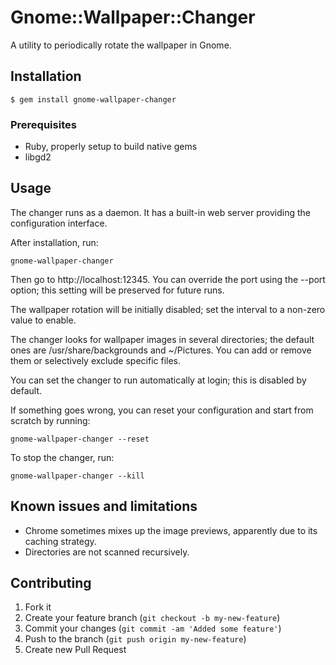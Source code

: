# Gnome::Wallpaper::Changer

A utility to periodically rotate the wallpaper in Gnome.

## Installation

    $ gem install gnome-wallpaper-changer

### Prerequisites

* Ruby, properly setup to build native gems
* libgd2

## Usage

The changer runs as a daemon. It has a built-in web server providing the configuration interface.

After installation, run:

	gnome-wallpaper-changer

Then go to http://localhost:12345.
You can override the port using the --port option; this setting will be preserved for future runs.

The wallpaper rotation will be initially disabled; set the interval to a non-zero value to enable.

The changer looks for wallpaper images in several directories; the default ones are /usr/share/backgrounds and ~/Pictures.
You can add or remove them or selectively exclude specific files.

You can set the changer to run automatically at login; this is disabled by default.

If something goes wrong, you can reset your configuration and start from scratch by running:

	gnome-wallpaper-changer --reset

To stop the changer, run:

	gnome-wallpaper-changer --kill

## Known issues and limitations

* Chrome sometimes mixes up the image previews, apparently due to its caching strategy.
* Directories are not scanned recursively.

## Contributing

1. Fork it
2. Create your feature branch (`git checkout -b my-new-feature`)
3. Commit your changes (`git commit -am 'Added some feature'`)
4. Push to the branch (`git push origin my-new-feature`)
5. Create new Pull Request
